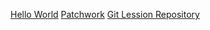 [Hello World](https://github.com/cserjesa/hello-world)
[Patchwork](https://github.com/cserjesa/patchwork)
[Git Lession Repository](https://github.com/cserjesa/git-lesson-repository)
